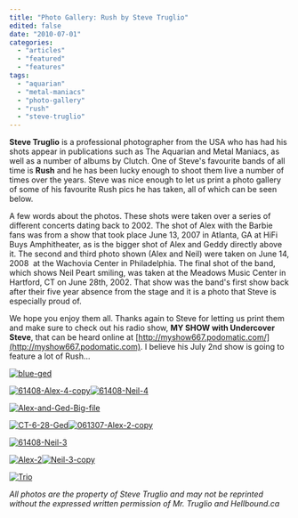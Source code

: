 ```yaml
---
title: "Photo Gallery: Rush by Steve Truglio"
edited: false
date: "2010-07-01"
categories:
  - "articles"
  - "featured"
  - "features"
tags:
  - "aquarian"
  - "metal-maniacs"
  - "photo-gallery"
  - "rush"
  - "steve-truglio"
---
```


**Steve Truglio** is a professional photographer from the USA who has had his shots appear in publications such as The Aquarian and Metal Maniacs, as well as a number of albums by Clutch. One of Steve's favourite bands of all time is **Rush** and he has been lucky enough to shoot them live a number of times over the years. Steve was nice enough to let us print a photo gallery of some of his favourite Rush pics he has taken, all of which can be seen below.

A few words about the photos. These shots were taken over a series of different concerts dating back to 2002. The shot of Alex with the Barbie fans was from a show that took place June 13, 2007 in Atlanta, GA at HiFi Buys Amphitheater, as is the bigger shot of Alex and Geddy directly above it. The second and third photo shown (Alex and Neil) were taken on June 14, 2008  at the Wachovia Center in Philadelphia. The final shot of the band, which shows Neil Peart smiling, was taken at the Meadows Music Center in Hartford, CT on June 28th, 2002. That show was the band's first show back after their five year absence from the stage and it is a photo that Steve is especially proud of.

We hope you enjoy them all. Thanks again to Steve for letting us print them and make sure to check out his radio show, **MY SHOW with Undercover Steve**, that can be heard online at [http://myshow667.podomatic.com/](http://myshow667.podomatic.com). I believe his July 2nd show is going to feature a lot of Rush...

[![blue-ged](http://www.hellbound.ca/wp-content/uploads/2010/06/blue-ged.jpg)](http://www.hellbound.ca/wp-content/uploads/2010/06/blue-ged.jpg "Geddy Lee")

[![61408-Alex-4-copy](http://www.hellbound.ca/wp-content/uploads/2010/06/61408-Alex-4-copy.jpg)](http://www.hellbound.ca/wp-content/uploads/2010/06/61408-Alex-4-copy.jpg "Alex Lifeson")[![61408-Neil-4](http://www.hellbound.ca/wp-content/uploads/2010/06/61408-Neil-4.jpg)](http://www.hellbound.ca/wp-content/uploads/2010/06/61408-Neil-4.jpg "Neil Peart")

[![Alex-and-Ged-Big-file](http://www.hellbound.ca/wp-content/uploads/2010/06/Alex-and-Ged-Big-file.jpg)](http://www.hellbound.ca/wp-content/uploads/2010/06/Alex-and-Ged-Big-file.jpg "Alex and Geddy")

[![CT-6-28-Ged](http://www.hellbound.ca/wp-content/uploads/2010/06/CT-6-28-Ged.jpg)](http://www.hellbound.ca/wp-content/uploads/2010/06/CT-6-28-Ged.jpg "Geddy Lee")[![061307-Alex-2-copy](http://www.hellbound.ca/wp-content/uploads/2010/06/061307-Alex-2-copy.jpg)](http://www.hellbound.ca/wp-content/uploads/2010/06/061307-Alex-2-copy.jpg "Alex Lifeson")

[![61408-Neil-3](http://www.hellbound.ca/wp-content/uploads/2010/06/61408-Neil-3.jpg)](http://www.hellbound.ca/wp-content/uploads/2010/06/61408-Neil-3.jpg "Neil")

[![Alex-2](http://www.hellbound.ca/wp-content/uploads/2010/06/Alex-2.jpg)](http://www.hellbound.ca/wp-content/uploads/2010/06/Alex-2.jpg "Alex")[![Neil-3-copy](http://www.hellbound.ca/wp-content/uploads/2010/06/Neil-3-copy.jpg)](http://www.hellbound.ca/wp-content/uploads/2010/06/Neil-3-copy.jpg "Neil")

[![Trio](http://www.hellbound.ca/wp-content/uploads/2010/06/Trio.jpg)](http://www.hellbound.ca/wp-content/uploads/2010/06/Trio.jpg "Rush")

_All photos are the property of Steve Truglio and may not be reprinted without the expressed written permission of Mr. Truglio and Hellbound.ca_
